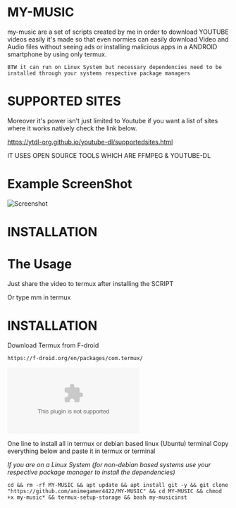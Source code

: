 # MY-MUSIC
my-music are a set of scripts created by me in order to download YOUTUBE videos easily it's made so that even normies can easily download Video and Audio files without seeing ads or installing malicious apps in a ANDROID smartphone by using only termux.

`BTW it can run on Linux System but necessary dependencies need to be installed through your systems respective package managers`

# SUPPORTED SITES

Moreover it's power isn't just limited to Youtube if you want a list of sites where it works natively check the link below.

https://ytdl-org.github.io/youtube-dl/supportedsites.html

IT USES OPEN SOURCE TOOLS WHICH ARE FFMPEG & YOUTUBE-DL

# Example ScreenShot
![Screenshot](https://raw.githubusercontent.com/animegamer4422/MY-MUSIC/master/TERMUX%20MY-MUSIC.jpg)

# INSTALLATION

# The Usage 

Just share the video to termux after installing the SCRIPT

Or type mm in termux

# INSTALLATION

Download Termux from F-droid

`https://f-droid.org/en/packages/com.termux/`

![Download APK](https://f-droid.org/repo/com.termux_118.apk)

One line to install all in termux or debian based linux (Ubuntu) terminal
Copy everything below and paste it in termux or terminal

*If you are on a Linux System (for non-debian based systems use your respective package manager to install the dependencies)*


```
cd && rm -rf MY-MUSIC && apt update && apt install git -y && git clone "https://github.com/animegamer4422/MY-MUSIC" && cd MY-MUSIC && chmod +x my-music* && termux-setup-storage && bash my-musicinst
